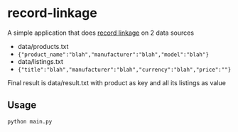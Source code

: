 # record-linkage
A simple application that does [record linkage](https://en.wikipedia.org/wiki/Record_linkage) on 2 data sources
- data/products.txt
 - ```{"product_name":"blah","manufacturer":"blah","model":"blah"}```
- data/listings.txt
 - ```{"title":"blah","manufacturer":"blah","currency":"blah","price":""}```

Final result is data/result.txt with product as key and all its listings as value

## Usage
```python main.py```

